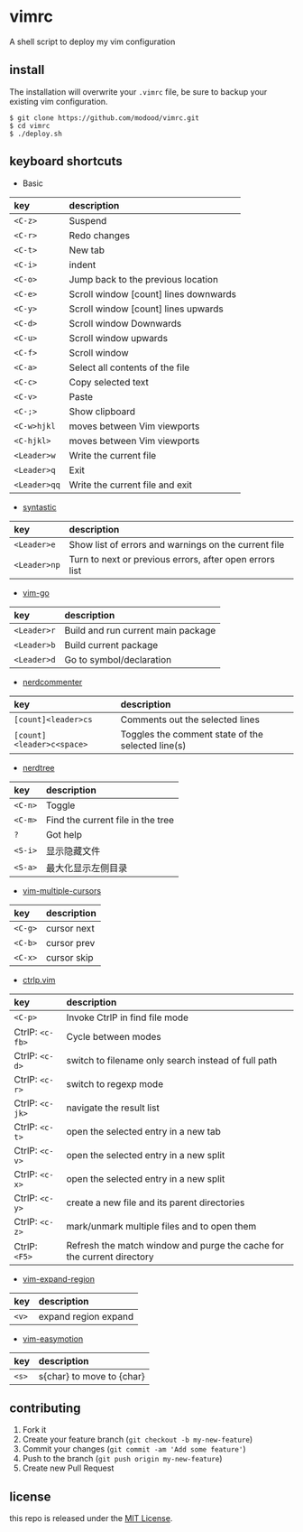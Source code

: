 # vimrc
A shell script to deploy my vim configuration

## install
The installation will overwrite your `.vimrc` file, be sure to backup your existing vim configuration.

```
$ git clone https://github.com/modood/vimrc.git
$ cd vimrc
$ ./deploy.sh
```

## keyboard shortcuts

*   Basic

| key | description |
|:----|:------------|
| `<C-z>` | Suspend |
| `<C-r>` | Redo changes |
| `<C-t>` | New tab |
| `<C-i>` | indent |
| `<C-o>` | Jump back to the previous location |
| `<C-e>` | Scroll window [count] lines downwards |
| `<C-y>` | Scroll window [count] lines upwards |
| `<C-d>` | Scroll window Downwards |
| `<C-u>` | Scroll window upwards |
| `<C-f>` | Scroll window |
| `<C-a>` | Select all contents of the file |
| `<C-c>` | Copy selected text |
| `<C-v>` | Paste |
| `<C-;>` | Show clipboard |
| `<C-w>hjkl` | moves between Vim viewports |
| `<C-hjkl>`  | moves between Vim viewports |
| `<Leader>w` | Write the current file |
| `<Leader>q` | Exit |
| `<Leader>qq` | Write the current file and exit |

*   [syntastic](https://github.com/vim-syntastic/syntastic)

| key | description |
|:----|:------------|
| `<Leader>e`  | Show list of errors and warnings on the current file |
| `<Leader>np` | Turn to next or previous errors, after open errors list |

*   [vim-go](https://github.com/fatih/vim-go)

| key | description |
|:----|:------------|
| `<Leader>r`  | Build and run current main package |
| `<Leader>b`  | Build current package |
| `<Leader>d`  | Go to symbol/declaration |

*   [nerdcommenter](https://github.com/scrooloose/nerdcommenter)

| key | description |
|:----|:------------|
| `[count]<leader>cs` | Comments out the selected lines |
| `[count]<leader>c<space>` | Toggles the comment state of the selected line(s) |

*   [nerdtree](https://github.com/scrooloose/nerdtree)

| key | description |
|:----|:------------|
| `<C-n>` | Toggle |
| `<C-m>` | Find the current file in the tree |
| `?`     | Got help |
| `<S-i>` | 显示隐藏文件 |
| `<S-a>` | 最大化显示左侧目录 |

*   [vim-multiple-cursors](https://github.com/terryma/vim-multiple-cursors)

| key | description |
|:----|:------------|
| `<C-g>` | cursor next |
| `<C-b>` | cursor prev |
| `<C-x>` | cursor skip |

*   [ctrlp.vim](https://github.com/kien/ctrlp.vim)

| key | description |
|:----|:------------|
| `<C-p>`         | Invoke CtrlP in find file mode |
| CtrlP: `<c-fb>` | Cycle between modes |
| CtrlP: `<c-d>`  | switch to filename only search instead of full path |
| CtrlP: `<c-r>`  | switch to regexp mode |
| CtrlP: `<c-jk>` | navigate the result list |
| CtrlP: `<c-t>`  | open the selected entry in a new tab |
| CtrlP: `<c-v>`  | open the selected entry in a new split |
| CtrlP: `<c-x>`  | open the selected entry in a new split |
| CtrlP: `<c-y>`  | create a new file and its parent directories |
| CtrlP: `<c-z>`  | mark/unmark multiple files and <c-o> to open them |
| CtrlP: `<F5>`   | Refresh the match window and purge the cache for the current directory |

*   [vim-expand-region](https://github.com/terryma/vim-expand-region)

| key | description |
|:----|:------------|
| `<v>` | expand region expand |

*   [vim-easymotion](https://github.com/easymotion/vim-easymotion)

| key | description |
|:----|:------------|
| `<s>` | s{char} to move to {char} |

## contributing
1. Fork it
2. Create your feature branch (`git checkout -b my-new-feature`)
3. Commit your changes (`git commit -am 'Add some feature'`)
4. Push to the branch (`git push origin my-new-feature`)
5. Create new Pull Request

## license
this repo is released under the [MIT License](http://www.opensource.org/licenses/MIT).
